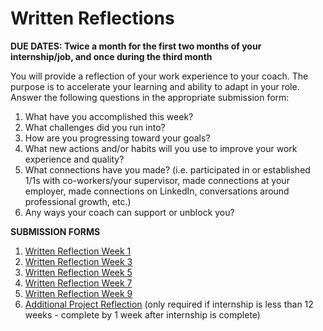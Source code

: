 # Written Reflections

**DUE DATES: Twice a month for the first two months of your internship/job, and once during the third month**

You will provide a reflection of your work experience to your coach. The purpose is to accelerate your learning and ability to adapt in your role. Answer the following questions in the appropriate submission form:

1. What have you accomplished this week?
1. What challenges did you run into?
1. How are you progressing toward your goals?
1. What new actions and/or habits will you use to improve your work experience and quality?
1. What connections have you made? (i.e. participated in or established 1/1s with co-workers/your supervisor, made connections at your employer, made connections on LinkedIn, conversations around professional growth, etc.)
1. Any ways your coach can support or unblock you?

**SUBMISSION FORMS**

1. [Written Reflection Week 1](https://docs.google.com/forms/d/e/1FAIpQLSfIrGHhdhlHU1b0RGTKrGHENy2oUTigqRQAP7ts6Es1pFqyMw/viewform?usp=sf_link)
1. [Written Reflection Week 3](https://docs.google.com/forms/d/e/1FAIpQLScb0YWYYt9UxsUYFSzHxj69O6cqsxmp6YB2_J07damSvPbeSQ/viewform?usp=sf_link)
1. [Written Reflection Week 5](https://docs.google.com/forms/d/e/1FAIpQLSfzb6FHiNkrZxnFF5MZr8hPcP80UghrifMmL_QwOGjxNeLPKA/viewform?usp=sf_link)
1. [Written Reflection Week 7](https://docs.google.com/forms/d/e/1FAIpQLSd_WF4YtVKRM2AbdaCk85wc6sOTT6tQkI4wSlse8HVG6Ocevw/viewform?usp=sf_link)
1. [Written Reflection Week 9](https://docs.google.com/forms/d/e/1FAIpQLSdNt8qoDK0nJpvVLjB4KKZ8XBQbebTwKBmfSrj0DmNboXr4kQ/viewform?usp=sf_link)
1. [Additional Project Reflection](https://forms.gle/b1MLQZepKGHSH3Ft5) (only required if internship is less than 12 weeks - complete by 1 week after internship is complete) 
